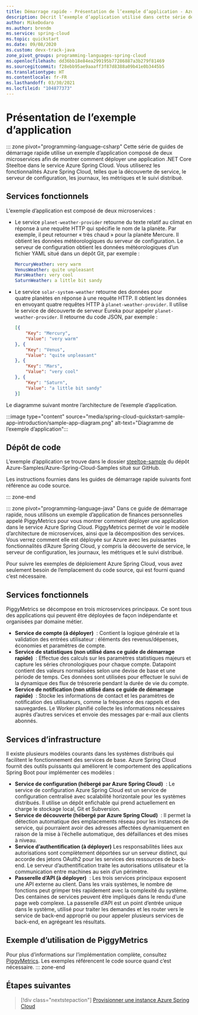 ```yaml
---
title: Démarrage rapide - Présentation de l’exemple d’application - Azure Spring Cloud
description: Décrit l’exemple d’application utilisé dans cette série de guides de démarrage rapide concernant le déploiement dans Azure Spring Cloud.
author: MikeDodaro
ms.author: brendm
ms.service: spring-cloud
ms.topic: quickstart
ms.date: 09/08/2020
ms.custom: devx-track-java
zone_pivot_groups: programming-languages-spring-cloud
ms.openlocfilehash: dd36bb18e84ea299195b77286887a3b279f81469
ms.sourcegitcommit: f28ebb95ae9aaaff3f87d8388a09b41e0b3445b5
ms.translationtype: HT
ms.contentlocale: fr-FR
ms.lasthandoff: 03/30/2021
ms.locfileid: "104877373"
---
```

# <a name="introduction-to-the-sample-app"></a>Présentation de l’exemple d’application

::: zone pivot="programming-language-csharp"
Cette série de guides de démarrage rapide utilise un exemple d’application composé de deux microservices afin de montrer comment déployer une application .NET Core Steeltoe dans le service Azure Spring Cloud. Vous utiliserez les fonctionnalités Azure Spring Cloud, telles que la découverte de service, le serveur de configuration, les journaux, les métriques et le suivi distribué.

## <a name="functional-services"></a>Services fonctionnels

L’exemple d’application est composé de deux microservices :

* Le service `planet-weather-provider` retourne du texte relatif au climat en réponse à une requête HTTP qui spécifie le nom de la planète. Par exemple, il peut retourner « très chaud » pour la planète Mercure. Il obtient les données météorologiques du serveur de configuration. Le serveur de configuration obtient les données météorologiques d’un fichier YAML situé dans un dépôt Git, par exemple :

  ```yaml
  MercuryWeather: very warm
  VenusWeather: quite unpleasant
  MarsWeather: very cool
  SaturnWeather: a little bit sandy
  ```

* Le service `solar-system-weather` retourne des données pour quatre planètes en réponse à une requête HTTP. Il obtient les données en envoyant quatre requêtes HTTP à `planet-weather-provider`. Il utilise le service de découverte de serveur Eureka pour appeler `planet-weather-provider`. Il retourne du code JSON, par exemple :

  ```json
  [{
      "Key": "Mercury",
      "Value": "very warm"
  }, {
      "Key": "Venus",
      "Value": "quite unpleasant"
  }, {
      "Key": "Mars",
      "Value": "very cool"
  }, {
      "Key": "Saturn",
      "Value": "a little bit sandy"
  }]
  ```

Le diagramme suivant montre l’architecture de l’exemple d’application.

:::image type="content" source="media/spring-cloud-quickstart-sample-app-introduction/sample-app-diagram.png" alt-text="Diagramme de l’exemple d’application":::

## <a name="code-repository"></a>Dépôt de code

L’exemple d’application se trouve dans le dossier [steeltoe-sample](https://github.com/Azure-Samples/Azure-Spring-Cloud-Samples/tree/master/steeltoe-sample) du dépôt Azure-Samples/Azure-Spring-Cloud-Samples situé sur GitHub.

Les instructions fournies dans les guides de démarrage rapide suivants font référence au code source.

::: zone-end

::: zone pivot="programming-language-java"
Dans ce guide de démarrage rapide, nous utilisons un exemple d’application de finances personnelles appelé PiggyMetrics pour vous montrer comment déployer une application dans le service Azure Spring Cloud. PiggyMetrics permet de voir le modèle d’architecture de microservices, ainsi que la décomposition des services. Vous verrez comment elle est déployée sur Azure avec les puissantes fonctionnalités d’Azure Spring Cloud, y compris la découverte de service, le serveur de configuration, les journaux, les métriques et le suivi distribué.

Pour suivre les exemples de déploiement Azure Spring Cloud, vous avez seulement besoin de l’emplacement du code source, qui est fourni quand c’est nécessaire.

## <a name="functional-services"></a>Services fonctionnels

PiggyMetrics se décompose en trois microservices principaux. Ce sont tous des applications qui peuvent être déployées de façon indépendante et organisées par domaine métier.

* **Service de compte (à déployer)**  : Contient la logique générale et la validation des entrées utilisateur : éléments des revenus/dépenses, économies et paramètres de compte.
* **Service de statistiques (non utilisé dans ce guide de démarrage rapide)**  : Effectue des calculs sur les paramètres statistiques majeurs et capture les séries chronologiques pour chaque compte. Datapoint contient des valeurs normalisées selon une devise de base et une période de temps. Ces données sont utilisées pour effectuer le suivi de la dynamique des flux de trésorerie pendant la durée de vie du compte.
* **Service de notification (non utilisé dans ce guide de démarrage rapide)**  : Stocke les informations de contact et les paramètres de notification des utilisateurs, comme la fréquence des rappels et des sauvegardes. Le Worker planifié collecte les informations nécessaires auprès d’autres services et envoie des messages par e-mail aux clients abonnés.

## <a name="infrastructure-services"></a>Services d’infrastructure

Il existe plusieurs modèles courants dans les systèmes distribués qui facilitent le fonctionnement des services de base. Azure Spring Cloud fournit des outils puissants qui améliorent le comportement des applications Spring Boot pour implémenter ces modèles : 

* **Service de configuration (hébergé par Azure Spring Cloud)**  : Le service de configuration Azure Spring Cloud est un service de configuration centralisé avec scalabilité horizontale pour les systèmes distribués. Il utilise un dépôt enfichable qui prend actuellement en charge le stockage local, Git et Subversion.
* **Service de découverte (hébergé par Azure Spring Cloud)**  : Il permet la détection automatique des emplacements réseau pour les instances de service, qui pourraient avoir des adresses affectées dynamiquement en raison de la mise à l’échelle automatique, des défaillances et des mises à niveau.
* **Service d’authentification (à déployer)** Les responsabilités liées aux autorisations sont complètement déportées sur un serveur distinct, qui accorde des jetons OAuth2 pour les services des ressources de back-end. Le serveur d’authentification traite les autorisations utilisateur et la communication entre machines au sein d’un périmètre.
* **Passerelle d’API (à déployer)**  : Les trois services principaux exposent une API externe au client. Dans les vrais systèmes, le nombre de fonctions peut grimper très rapidement avec la complexité du système. Des centaines de services peuvent être impliqués dans le rendu d’une page web complexe. La passerelle d’API est un point d’entrée unique dans le système, utilisé pour traiter les demandes et les router vers le service de back-end approprié ou pour appeler plusieurs services de back-end, en agrégeant les résultats. 

## <a name="sample-usage-of-piggymetrics"></a>Exemple d’utilisation de PiggyMetrics

Pour plus d’informations sur l’implémentation complète, consultez [PiggyMetrics](https://github.com/Azure-Samples/piggymetrics). Les exemples référencent le code source quand c’est nécessaire.
::: zone-end

## <a name="next-steps"></a>Étapes suivantes

> [!div class="nextstepaction"]
> [Provisionner une instance Azure Spring Cloud](spring-cloud-quickstart-provision-service-instance.md)
